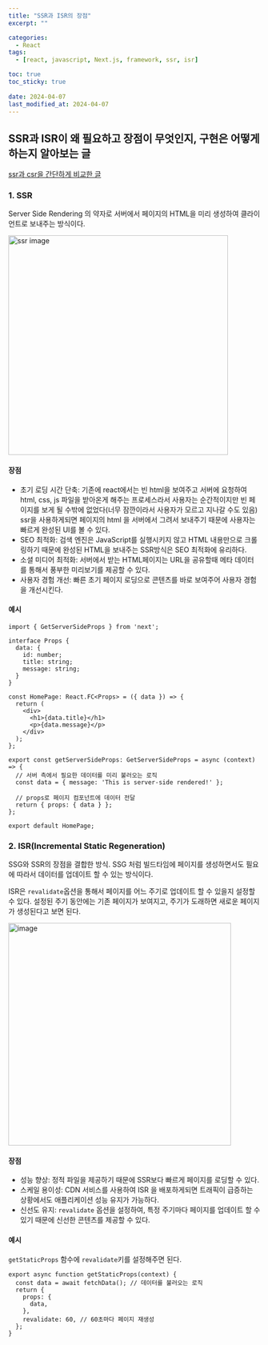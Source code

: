 ```yaml
---
title: "SSR과 ISR의 장점"
excerpt: ""

categories:
  - React
tags:
  - [react, javascript, Next.js, framework, ssr, isr]

toc: true
toc_sticky: true
 
date: 2024-04-07
last_modified_at: 2024-04-07
---
```


## SSR과 ISR이 왜 필요하고 장점이 무엇인지, 구현은 어떻게 하는지 알아보는 글
[ssr과 csr을 간단하게 비교한 글](https://sunmerrr.github.io/react/CSRvsSSR/)

### 1. SSR
Server Side Rendering 의 약자로 서버에서 페이지의 HTML을 미리 생성하여 클라이언트로 보내주는 방식이다.     

<img width="439" alt="ssr image" src="https://github.com/sunmerrr/sunmerrr.github.io/assets/65106740/28fa8536-d688-4631-9012-b4b1a44b45f3">     

#### 장점
- 초기 로딩 시간 단축: 기존에 react에서는 빈 html을 보여주고 서버에 요청하여 html, css, js 파일을 받아온게 해주는 프로세스라서 사용자는 순간적이지만 빈 페이지를 보게 될 수밖에 없었다(너무 잠깐이라서 사용자가 모르고 지나갈 수도 있음) ssr을 사용하게되면 페이지의 html 을 서버에서 그려서 보내주기 때문에 사용자는 빠르게 완성된 UI를 볼 수 있다.
- SEO 최적화: 검색 엔진은 JavaScript를 실행시키지 않고 HTML 내용만으로 크롤링하기 때문에 완성된 HTML을 보내주는 SSR방식은 SEO 최적화에 유리하다.
- 소셜 미디어 최적화: 서버에서 받는 HTML페이지는 URL을 공유할때 메타 데이터를 통해서 풍부한 미리보기를 제공할 수 있다.
- 사용자 경험 개선: 빠른 초기 페이지 로딩으로 콘텐츠를 바로 보여주어 사용자 경험을 개선시킨다.

#### 예시
  ```tsx
  import { GetServerSideProps } from 'next';

  interface Props {
    data: {
      id: number;
      title: string;
      message: string;
    }
  }

  const HomePage: React.FC<Props> = ({ data }) => {
    return (
      <div>
        <h1>{data.title}</h1>
        <p>{data.message}</p>
      </div>
    );
  };

  export const getServerSideProps: GetServerSideProps = async (context) => {
    // 서버 측에서 필요한 데이터를 미리 불러오는 로직
    const data = { message: 'This is server-side rendered!' };

    // props로 페이지 컴포넌트에 데이터 전달
    return { props: { data } };
  };

  export default HomePage;
  ```

### 2. ISR(Incremental Static Regeneration)
SSG와 SSR의 장점을 결합한 방식. SSG 처럼 빌드타임에 페이지를 생성하면서도 필요에 따라서 데이터를 업데이트 할 수 있는 방식이다.     

ISR은 `revalidate`옵션을 통해서 페이지를 어느 주기로 업데이트 할 수 있을지 설정할 수 있다. 설정된 주기 동안에는 기존 페이지가 보여지고, 주기가 도래하면 새로운 페이지가 생성된다고 보면 된다.      

<img width="445" alt="image" src="https://github.com/sunmerrr/sunmerrr.github.io/assets/65106740/a23dac1d-7153-4327-8e30-748babc7c101">    

#### 장점
- 성능 향상: 정적 파일을 제공하기 때문에 SSR보다 빠르게 페이지를 로딩할 수 있다.
- 스케일 용이성: CDN 서비스를 사용하여 ISR 을 배포하게되면 트래픽이 급증하는 상황에서도 애플리케이션 성능 유지가 가능하다.
- 신선도 유지: `revalidate` 옵션을 설정하여, 특정 주기마다 페이지를 업데이트 할 수 있기 때문에 신선한 콘텐츠를 제공할 수 있다.

#### 예시
  `getStaticProps` 함수에 `revalidate`키를 설정해주면 된다.
  ```tsx
  export async function getStaticProps(context) {
    const data = await fetchData(); // 데이터를 불러오는 로직
    return {
      props: {
        data,
      },
      revalidate: 60, // 60초마다 페이지 재생성
    };
  }
  ```
